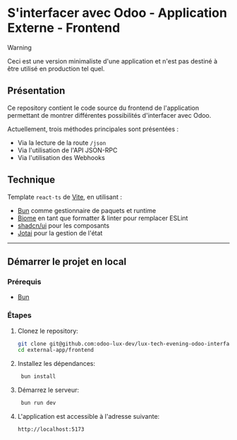 # S'interfacer avec Odoo - Application Externe - Frontend

> [!WARNING]
> Ceci est une version minimaliste d'une application et n'est pas destiné à être utilisé en production tel quel.

## Présentation
Ce repository contient le code source du frontend de l'application permettant de montrer différentes possibilités d'interfacer avec Odoo.

Actuellement, trois méthodes principales sont présentées :
- Via la lecture de la route `/json`
- Via l'utilisation de l'API JSON-RPC
- Via l'utilisation des Webhooks

## Technique
Template `react-ts` de [Vite](https://vitejs.dev/), en utilisant :
- [Bun](https://bun.sh) comme gestionnaire de paquets et runtime
- [Biome](https://biomejs.dev/) en tant que formatter & linter pour remplacer ESLint
- [shadcn/ui](https://ui.shadcn.com/) pour les composants
- [Jotai](https://jotai.org/) pour la gestion de l'état

---

## Démarrer le projet en local

### Prérequis
- [Bun](https://bun.sh)

### Étapes

1. Clonez le repository:
   ```bash
   git clone git@github.com:odoo-lux-dev/lux-tech-evening-odoo-interfacing.git
   cd external-app/frontend
   ```
2. Installez les dépendances:
   ```bash
    bun install
    ```
3. Démarrez le serveur:
   ```bash
    bun run dev
    ```
4. L'application est accessible à l'adresse suivante:
   ```bash
   http://localhost:5173
   ```
